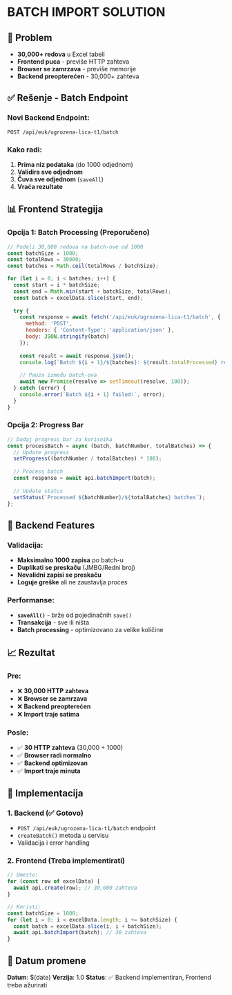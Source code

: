 # BATCH IMPORT SOLUTION

## 🚨 **Problem**
- **30,000+ redova** u Excel tabeli
- **Frontend puca** - previše HTTP zahteva
- **Browser se zamrzava** - previše memorije
- **Backend preopterećen** - 30,000+ zahteva

## ✅ **Rešenje - Batch Endpoint**

### **Novi Backend Endpoint:**
```
POST /api/euk/ugrozena-lica-t1/batch
```

### **Kako radi:**
1. **Prima niz podataka** (do 1000 odjednom)
2. **Validira sve odjednom**
3. **Čuva sve odjednom** (`saveAll`)
4. **Vraća rezultate**

## 📊 **Frontend Strategija**

### **Opcija 1: Batch Processing (Preporučeno)**
```javascript
// Podeli 30,000 redova na batch-ove od 1000
const batchSize = 1000;
const totalRows = 30000;
const batches = Math.ceil(totalRows / batchSize);

for (let i = 0; i < batches; i++) {
  const start = i * batchSize;
  const end = Math.min(start + batchSize, totalRows);
  const batch = excelData.slice(start, end);
  
  try {
    const response = await fetch('/api/euk/ugrozena-lica-t1/batch', {
      method: 'POST',
      headers: { 'Content-Type': 'application/json' },
      body: JSON.stringify(batch)
    });
    
    const result = await response.json();
    console.log(`Batch ${i + 1}/${batches}: ${result.totalProcessed} records processed`);
    
    // Pauza između batch-ova
    await new Promise(resolve => setTimeout(resolve, 100));
  } catch (error) {
    console.error(`Batch ${i + 1} failed:`, error);
  }
}
```

### **Opcija 2: Progress Bar**
```javascript
// Dodaj progress bar za korisnika
const processBatch = async (batch, batchNumber, totalBatches) => {
  // Update progress
  setProgress((batchNumber / totalBatches) * 100);
  
  // Process batch
  const response = await api.batchImport(batch);
  
  // Update status
  setStatus(`Processed ${batchNumber}/${totalBatches} batches`);
};
```

## 🔧 **Backend Features**

### **Validacija:**
- **Maksimalno 1000 zapisa** po batch-u
- **Duplikati se preskaču** (JMBG/Redni broj)
- **Nevalidni zapisi se preskaču**
- **Loguje greške** ali ne zaustavlja proces

### **Performanse:**
- **`saveAll()`** - brže od pojedinačnih `save()`
- **Transakcija** - sve ili ništa
- **Batch processing** - optimizovano za velike količine

## 📈 **Rezultat**

### **Pre:**
- ❌ **30,000 HTTP zahteva**
- ❌ **Browser se zamrzava**
- ❌ **Backend preopterećen**
- ❌ **Import traje satima**

### **Posle:**
- ✅ **30 HTTP zahteva** (30,000 ÷ 1000)
- ✅ **Browser radi normalno**
- ✅ **Backend optimizovan**
- ✅ **Import traje minuta**

## 🚀 **Implementacija**

### **1. Backend (✅ Gotovo)**
- `POST /api/euk/ugrozena-lica-t1/batch` endpoint
- `createBatch()` metoda u servisu
- Validacija i error handling

### **2. Frontend (Treba implementirati)**
```javascript
// Umesto:
for (const row of excelData) {
  await api.create(row); // 30,000 zahteva
}

// Koristi:
const batchSize = 1000;
for (let i = 0; i < excelData.length; i += batchSize) {
  const batch = excelData.slice(i, i + batchSize);
  await api.batchImport(batch); // 30 zahteva
}
```

## 📝 **Datum promene**

**Datum**: $(date)
**Verzija**: 1.0
**Status**: ✅ Backend implementiran, Frontend treba ažurirati

